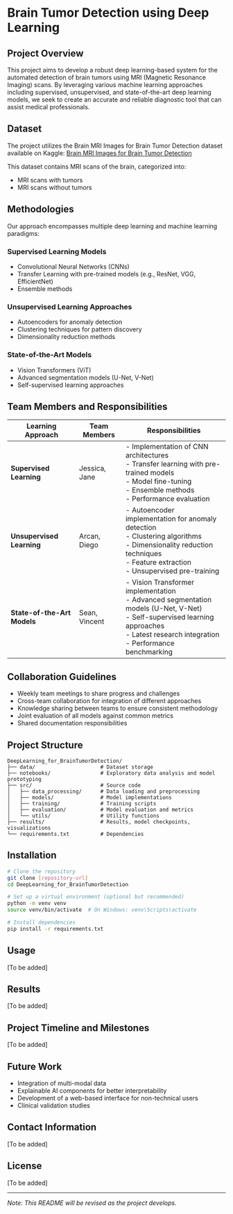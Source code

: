 # Brain Tumor Detection using Deep Learning

## Project Overview
This project aims to develop a robust deep learning-based system for the automated detection of brain tumors using MRI (Magnetic Resonance Imaging) scans. By leveraging various machine learning approaches including supervised, unsupervised, and state-of-the-art deep learning models, we seek to create an accurate and reliable diagnostic tool that can assist medical professionals.

## Dataset
The project utilizes the Brain MRI Images for Brain Tumor Detection dataset available on Kaggle:
[Brain MRI Images for Brain Tumor Detection](https://www.kaggle.com/datasets/navoneel/brain-mri-images-for-brain-tumor-detection/code)

This dataset contains MRI scans of the brain, categorized into:
- MRI scans with tumors
- MRI scans without tumors

## Methodologies
Our approach encompasses multiple deep learning and machine learning paradigms:

### Supervised Learning Models
- Convolutional Neural Networks (CNNs)
- Transfer Learning with pre-trained models (e.g., ResNet, VGG, EfficientNet)
- Ensemble methods

### Unsupervised Learning Approaches
- Autoencoders for anomaly detection
- Clustering techniques for pattern discovery
- Dimensionality reduction methods

### State-of-the-Art Models
- Vision Transformers (ViT)
- Advanced segmentation models (U-Net, V-Net)
- Self-supervised learning approaches

## Team Members and Responsibilities

| Learning Approach | Team Members | Responsibilities |
|-------------------|--------------|------------------|
| **Supervised Learning** | Jessica, Jane | - Implementation of CNN architectures<br>- Transfer learning with pre-trained models<br>- Model fine-tuning<br>- Ensemble methods<br>- Performance evaluation |
| **Unsupervised Learning** | Arcan, Diego | - Autoencoder implementation for anomaly detection<br>- Clustering algorithms<br>- Dimensionality reduction techniques<br>- Feature extraction<br>- Unsupervised pre-training |
| **State-of-the-Art Models** | Sean, Vincent | - Vision Transformer implementation<br>- Advanced segmentation models (U-Net, V-Net)<br>- Self-supervised learning approaches<br>- Latest research integration<br>- Performance benchmarking |

## Collaboration Guidelines

- Weekly team meetings to share progress and challenges
- Cross-team collaboration for integration of different approaches
- Knowledge sharing between teams to ensure consistent methodology
- Joint evaluation of all models against common metrics
- Shared documentation responsibilities

## Project Structure
```
DeepLearning_for_BrainTumorDetection/
├── data/                     # Dataset storage
├── notebooks/                # Exploratory data analysis and model prototyping
├── src/                      # Source code
│   ├── data_processing/      # Data loading and preprocessing
│   ├── models/               # Model implementations
│   ├── training/             # Training scripts
│   ├── evaluation/           # Model evaluation and metrics
│   └── utils/                # Utility functions
├── results/                  # Results, model checkpoints, visualizations
└── requirements.txt          # Dependencies
```

## Installation
```bash
# Clone the repository
git clone [repository-url]
cd DeepLearning_for_BrainTumorDetection

# Set up a virtual environment (optional but recommended)
python -m venv venv
source venv/bin/activate  # On Windows: venv\Scripts\activate

# Install dependencies
pip install -r requirements.txt
```

## Usage
[To be added]

## Results
[To be added]

## Project Timeline and Milestones
[To be added]

## Future Work
- Integration of multi-modal data
- Explainable AI components for better interpretability
- Development of a web-based interface for non-technical users
- Clinical validation studies

## Contact Information
[To be added]

## License
[To be added]

---
*Note: This README will be revised as the project develops.* 